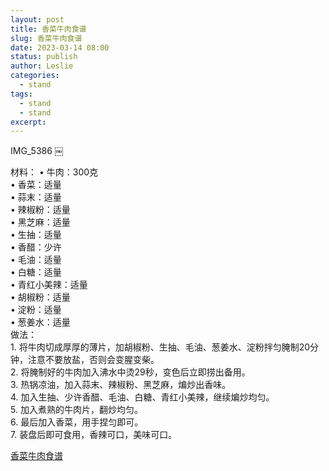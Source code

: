 ```yaml
---
layout: post
title: 香菜牛肉食谱 
slug: 香菜牛肉食谱 
date: 2023-03-14 08:00
status: publish
author: Leslie
categories: 
  - stand 
tags:
  - stand 
  - stand 
excerpt: 
---
```


IMG_5386
￼

材料：
	•	牛肉：300克  
	•	香菜：适量  
	•	蒜末：适量  
	•	辣椒粉：适量  
	•	黑芝麻：适量  
	•	生抽：适量  
	•	香醋：少许  
	•	毛油：适量  
	•	白糖：适量  
	•	青红小美辣：适量  
	•	胡椒粉：适量  
	•	淀粉：适量  
	•	葱姜水：适量  
做法：  
	1.	将牛肉切成厚厚的薄片，加胡椒粉、生抽、毛油、葱姜水、淀粉拌匀腌制20分钟，注意不要放盐，否则会变腥变柴。  
	2.	将腌制好的牛肉加入沸水中烫29秒，变色后立即捞出备用。  
	3.	热锅凉油，加入蒜末、辣椒粉、黑芝麻，煸炒出香味。  
	4.	加入生抽、少许香醋、毛油、白糖、青红小美辣，继续煸炒均匀。  
	5.	加入煮熟的牛肉片，翻炒均匀。  
	6.	最后加入香菜，用手捏匀即可。  
	7.	装盘后即可食用，香辣可口，美味可口。  


[香菜牛肉食谱 ](https://github.com/lesnolie/Marverick/issues/29)


